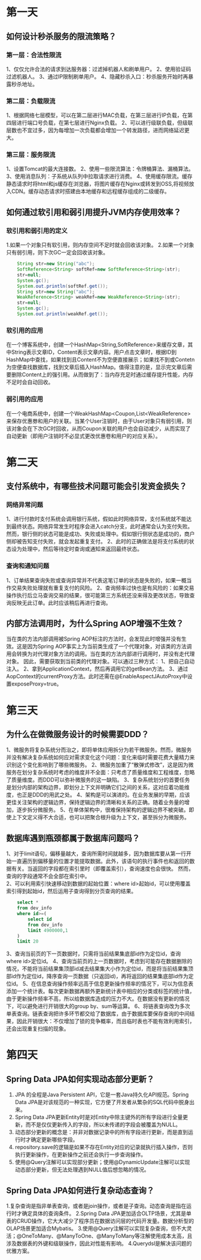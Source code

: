 # 第一天
## 如何设计秒杀服务的限流策略？
### 第一层：合法性限流
1、仅仅允许合法的请求到达服务器：过滤掉机器人和刷单用户。
2、使用验证码过滤机器人。
3、通过IP限制刷单用户。
4、隐藏秒杀入口：秒杀服务开始时再暴露秒杀地址。
### 第二层：负载限流
1、根据网络七层模型，可以在第二层进行MAC负载，在第三层进行IP负载，在第四层进行端口号负载，在第七层进行Nginx负载。
2、可以进行级联负载，但级联层数也不宜过多，因为每增加一次负载都会增加一个转发路径，进而网络延迟更大。
### 第三层：服务限流
1、设置Tomcat的最大连接数。
2、使用一些限流算法：令牌桶算法、漏桶算法。
3、使用消息队列：子系统从队列中拉取请求进行消费。
4、使用缓存限流。缓存静态请求时将html和js缓存在浏览器，将图片缓存在Nginx或转发到OSS,将视频放入CDN。缓存动态请求时搭建由本地缓存和远程缓存组成的二级缓存。

## 如何通过软引用和弱引用提升JVM内存使用效率？
### 软引用和弱引用的定义
1.如果一个对象只有软引用，则内存空间不足时就会回收该对象。
2.如果一个对象只有弱引用，则下次GC一定会回收该对象。
```Java
	String str=new String("abc");
	SoftReference<String> softRef=new SoftReference<String>(str);
	str=null;
	System.gc();
	System.out.println(softRef.get());
	String str=new String("abc");
	WeakReference<String> weakRef=new WeakReference<String>(str);
	str=null;
	System.gc();
	System.out.println(weakRef.get());
```
### 软引用的应用
在一个博客系统中，创建一个HashMap<String,SoftReference<Content>>来缓存文章，其中String表示文章ID，Content表示文章内容。用户点击文章时，根据ID到HashMap中查找，如果找到且Content不为空便直接展示；如果找不到或Contetn为空便查找数据库，找到文章后插入HashMap。值得注意的是，显示完文章后需要删除Content上的强引用。从而做到了：当内存充足时通过缓存提升性能，内存不足时会自动回收。
### 弱引用的应用
在一个电商系统中，创建一个WeakHashMap<Coupon,List<WeakReference<User>>来保存优惠劵和用户的关联。当某个User注销时，由于User对象只有弱引用，则该对象会在下次GC时回收，从而Coupon关联的用户也会自动减少，从而实现了自动更新（即用户注销时不必显式更改优惠卷和用户的对应关系）。

# 第二天
## 支付系统中，有哪些技术问题可能会引发资金损失？
### 网络异常问题
1、进行付款时支付系统会调用银行系统，假如此时网络异常，支付系统就不能达到最终状态。网络异常发生时程序会进入catch分支，此时通常会认为支付失败。然而，银行侧的状态可能是成功、失败或处理中。假如银行侧状态是成功的，商户侧却被告知支付失败，就会发起重复支付。
2、此时的正确做法是将支付系统的状态设为处理中，然后等待定时查询或通知来返回最终状态。
### 查询和通知问题
1、订单结果查询失败或查询异常并不代表这笔订单的状态是失败的，如果一概当作交易失败处理就有重复支付的风险。
2、查询频率过快也是有风险的：如果交易操作执行后立马查询交易的结果，很可能第三方系统还没来得及更改状态，导致查询反映无此订单。此时应该稍后再进行查询。

## 内部方法调用时，为什么Spring AOP增强不生效？
当在类的方法内部调用被Spring AOP标注的方法时，会发现此时增强并没有生效。这是因为Spring AOP事实上为当前类生成了一个代理对象，对该类的方法调用会转换为对代理对象方法的调用。当在类的方法内部进行调用时，并没有走代理对象。
因此，需要获取到当前类的代理对象。可以通过三种方式：
1、把自己自动注入。
2、拿到ApplicationContext，然后再调用它的getBean方法。
3、通过AopContext的currentProxy方法。此时还需在@EnableAspectJAutoProxy中设置exposeProxy=true。

# 第三天
## 为什么在做微服务设计的时候需要DDD？
1、微服务将复杂系统分而治之，即将单体应用拆分为若干微服务。然而，微服务并没有解决复杂系统如何应对需求变化这个问题：变化来临时需要花费大量精力来识别这个变化影响到了哪些微服务。
2、微服务加重了“散弹式修改”，这是因为微服务在划分复杂系统时考虑的维度并不全面：只考虑了质量维度和工程维度，忽略了质量维度。而DDD可以弥补微服务的这一缺陷。
3、复杂系统划分的首要任务是划分内部的架构边界，即划分上下文并明确它们之间的关系，这对应着功能维度，也正是DDD的用武之处。
4、架构是可以演进的。在业务发展的早期，应该更佳关注架构的逻辑边界，保持逻辑边界的清晰和关系的正确。随着业务量的增加，逐步拆分微服务。
5、在单体架构中，很难保持架构的逻辑边界不被突破。即使上下文定义得不大合适，也可以把聚合根升级为上下文，甚至拆分为微服务。

## 数据库遇到瓶颈都属于数据库问题吗？
1、对于limit语句，偏移量越大，查询所需时间就越多，因为数据库要从第一行开始一直遍历到偏移量的位置才能提取数据。此外，该语句的执行事件也和返回的数据有关。当返回的字段都在索引里时（即覆盖索引），查询速度也会很快。    然而，查询的字段通常不会全部在索引中。      
2、可以利用索引快速移动到数据的起始位置：where id>起始id，可以使用覆盖索引得到起始id，然后运用子查询得到分页查询的结果。
```sql
	select *
	from dev_info
	where id>=(
		select id
		from dev_info
		limit 4900000,1
	)
	limit 20
```
3、查询当前页的下一页数据时，只需将当前结果集底部id作为定位id，查询where id>定位id。
4、查询当前页的上一页数据时，考虑到可能存在数据删除的情况，不能将当前结果集顶部id减去结果集大小作为定位id，而是将当前结果集顶部id作为定位id，降序查询一页数据（只返回id)，再将返回的结果集底部id作为定位id。
5、在信息查询操作频率远高于信息更新操作频率的情况下，可以为信息表添加一个统计表。每次更新数据再额外更新统计表中相应的分类或标签的统计值，由于更新操作频率不高，所以给数据库造成的压力不大。在数据没有更新的情况下，可以避免进行开销很大的group by、sum等运算。
6、将链表查询改为多次单表查询。链表查询把许多环节都交给了数据库，由于数据库要保存查询的中间结果，因此开销很大：不仅增加了锁的竞争概率，而且临时表也不能有效利用索引，还会出现重复扫描的现象。

# 第四天
## Spring Data JPA如何实现动态部分更新？
1. JPA 的全程是Java Persistent API，它是一套Java持久化API规范。Spring Data JPA是对该规范的一种实现，它方便了开发者从繁杂的SQL代码中脱身出来。 
2. Spring Data JPA更新Entity时是对Entity中除主键外的所有字段进行全量更新，而不是仅仅更新传入的字段，所以未传递的字段会被覆盖为NULL。
3. 动态部分更新的概念是：并非对数据记录中的所有字段进行更新，而是直到运行时才确定更新哪些字段。
4. repository.save的逻辑是如果不存在Entity对应的记录就执行插入操作，否则执行更新操作，在更新操作之前还会执行一步查询操作。
4. 使用@Query注解可以实现部分更新；使用@DynamicUpdate注解可以实现动态部分更新，但无法处理遇到NULL值后想忽略的情况。
## Spring Data JPA如何进行复杂动态查询？
1.复杂查询是指非单表查询，或者是join操作，或者是子查询。动态查询是指在运行时才确定具体的查询条件。
2.Spring Data JPA更加适合OLTP场景，尤其是单表的CRUD操作，它大大减少了程序员在数据访问层的代码开发量。数据分析型的OLAP场景更加适合Mybatis。
3.使用@Query注解可以实现复杂查询，但不大灵活；@OneToMany、@ManyToOne、@ManyToMany等注解使用成本太高，且涉及数据表的外键和级联操作，因此对性能有影响。
4.Querydsl是解决该问题的优雅方案。
